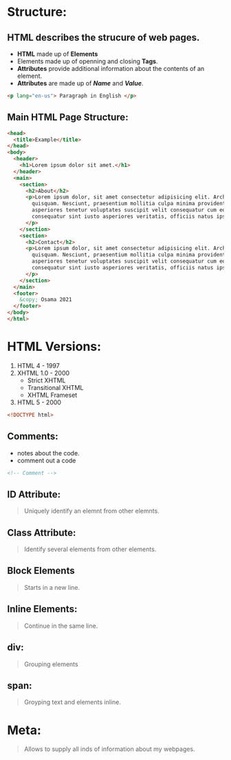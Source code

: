 # Structure:
## HTML describes the __strucure__ of web pages.
* **HTML** made up of **Elements**
* Elements made up of openning and closing **Tags**.
* **Attributes** provide additional information about the contents of an element.
* **Attributes** are made up of **_Name_** and **_Value_**.

```html
<p lang="en-us"> Paragraph in English </p>
```
## Main HTML Page Structure:


```html <!DOCTYPE html>
<head>
  <title>Example</title>
</head>
<body>
  <header>
    <h1>Lorem ipsum dolor sit amet.</h1>
  </header>
  <main>
    <section>
      <h2>About</h2>
      <p>Lorem ipsum dolor, sit amet consectetur adipisicing elit. Architecto ad obcaecati qui repudiandae alias sequi
        quisquam. Nesciunt, praesentium mollitia culpa minima provident amet, rem illo placeat molestias, nisi
        asperiores tenetur voluptates suscipit velit consequatur cum eos. Autem quisquam explicabo voluptatem,
        consequatur sint iusto asperiores veritatis, officiis natus ipsa doloribus iste!
      </p>
    </section>
    <section>
      <h2>Contact</h2>
      <p>Lorem ipsum dolor, sit amet consectetur adipisicing elit. Architecto ad obcaecati qui repudiandae alias sequi
        quisquam. Nesciunt, praesentium mollitia culpa minima provident amet, rem illo placeat molestias, nisi
        asperiores tenetur voluptates suscipit velit consequatur cum eos. Autem quisquam explicabo voluptatem,
        consequatur sint iusto asperiores veritatis, officiis natus ipsa doloribus iste!
      </p>
    </section>
  </main>
  <footer>
    &copy; Osama 2021
  </footer>
</body>
</html>
```
# HTML Versions:
1. HTML 4 - 1997 <br>
1. XHTML 1.0 - 2000
    * Strict XHTML 
    * Transitional XHTML
    * XHTML Frameset
1. HTML 5 - 2000

```html
<!DOCTYPE html>
```
## Comments:
* notes about the code.
* comment out a code

```html
<!-- Comment -->
```
## ID Attribute:
> Uniquely identify an elemnt from other elemnts.


## Class Attribute:

> Identify several elements from other elements.

## Block Elements
> Starts in a new line.

## Inline Elements:
> Continue in the same line.

## div:
> Grouping elements 

## span:

> Groyping text and elements inline.

# Meta:
> Allows to supply all inds of information about my webpages.





